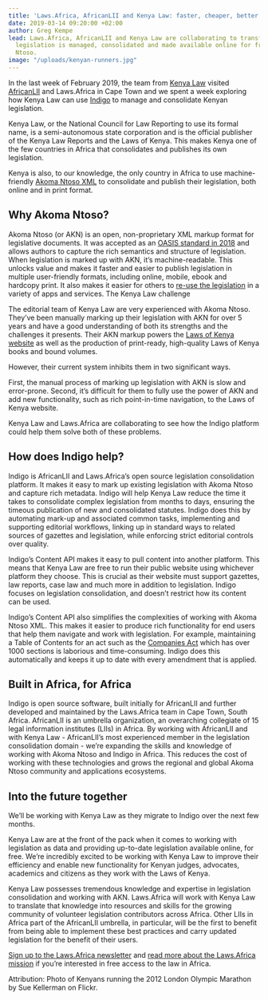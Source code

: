 ```yaml
---
title: 'Laws.Africa, AfricanLII and Kenya Law: faster, cheaper, better'
date: 2019-03-14 09:20:00 +02:00
author: Greg Kempe
lead: Laws.Africa, AfricanLII and Kenya Law are collaborating to transform how Kenyan
  legislation is managed, consolidated and made available online for free with Akoma
  Ntoso.
image: "/uploads/kenyan-runners.jpg"
---
```


In the last week of February 2019, the team from [Kenya Law](http://kenyalaw.org/kl/) visited [AfricanLII](https://africanlii.org/) and Laws.Africa in Cape Town and we spent a week exploring how Kenya Law can use [Indigo](https://laws.africa/indigo/) to manage and consolidate Kenyan legislation.

Kenya Law, or the National Council for Law Reporting to use its formal name, is a semi-autonomous state corporation and is the official publisher of the Kenya Law Reports and the Laws of Kenya. This makes Kenya one of the few countries in Africa that consolidates and publishes its own legislation.

Kenya is also, to our knowledge, the only country in Africa to use machine-friendly [Akoma Ntoso XML](http://www.akomantoso.org/) to consolidate and publish their legislation, both online and in print format.

## Why Akoma Ntoso?

Akoma Ntoso (or AKN) is an open, non-proprietary XML markup format for legislative documents. It was accepted as an [OASIS standard in 2018](https://www.oasis-open.org/news/announcements/akoma-ntoso-version-1-0-becomes-an-oasis-standard) and allows authors to capture the rich semantics and structure of legislation. When legislation is marked up with AKN, it’s machine-readable. This unlocks value and makes it faster and easier to publish legislation in multiple user-friendly formats, including online, mobile, ebook and hardcopy print. It also makes it easier for others to [re-use the legislation](https://laws.africa/2019/02/14/govt-law-cloud-computing.html) in a variety of apps and services.
The Kenya Law challenge

The editorial team of Kenya Law are very experienced with Akoma Ntoso. They’ve been manually marking up their legislation with AKN for over 5 years and have a good understanding of both its strengths and the challenges it presents. Their AKN markup powers the [Laws of Kenya website](http://www.kenyalaw.org/lex//index.xql) as well as the production of print-ready, high-quality Laws of Kenya books and bound volumes.

However, their current system inhibits them in two significant ways.

First, the manual process of marking up legislation with AKN is slow and error-prone.
Second, it’s difficult for them to fully use the power of AKN and add new functionality, such as rich point-in-time navigation, to the Laws of Kenya website.

Kenya Law and Laws.Africa are collaborating to see how the Indigo platform could help them solve both of these problems.

## How does Indigo help?

Indigo is AfricanLII and Laws.Africa’s open source legislation consolidation platform. It makes it easy to mark up existing legislation with Akoma Ntoso and capture rich metadata. Indigo will help Kenya Law reduce the time it takes to consolidate complex legislation from months to days, ensuring the timeous publication of new and consolidated statutes. Indigo does this by automating mark-up and associated common tasks, implementing and supporting editorial workflows, linking up in standard ways to related sources of gazettes and legislation, while enforcing strict editorial controls over quality. 

Indigo’s Content API makes it easy to pull content into another platform. This means that Kenya Law are free to run their public website using whichever platform they choose. This is crucial as their website must support gazettes, law reports, case law and much more in addition to legislation. Indigo focuses on legislation consolidation, and doesn’t restrict how its content can be used. 

Indigo’s Content API also simplifies the complexities of working with Akoma Ntoso XML. This makes it easier to produce rich functionality for end users that help them navigate and work with legislation. For example, maintaining a Table of Contents for an act such as the [Companies Act](http://www.kenyalaw.org/lex//actview.xql?actid=No.%2017%20of%202015) which has over 1000 sections is laborious and time-consuming. Indigo does this automatically and keeps it up to date with every amendment that is applied.

## Built in Africa, for Africa

Indigo is open source software, built initially for AfricanLII and further developed and maintained by the Laws.Africa team in Cape Town, South Africa. AfricanLII is an umbrella organization, an overarching collegiate of 15 legal information institutes (LIIs) in Africa. By working with AfricanLII and with Kenya Law - AfricanLII’s most experienced member in the legislation consolidation domain - we’re expanding the skills and knowledge of working with Akoma Ntoso and Indigo in Africa. This reduces the cost of working with these technologies and grows the regional and global Akoma Ntoso community and applications ecosystems.

## Into the future together 

We’ll be working with Kenya Law as they migrate to Indigo over the next few months.

Kenya Law are at the front of the pack when it comes to working with legislation as data and providing up-to-date legislation available online, for free. We’re incredibly excited to be working with Kenya Law to improve their efficiency and enable new functionality for Kenyan judges, advocates, academics and citizens as they work with the Laws of Kenya.

Kenya Law possesses tremendous knowledge and expertise in legislation consolidation and working with AKN.  Laws.Africa will work with Kenya Law to translate that knowledge into resources and skills for the growing community of volunteer legislation contributors across Africa. Other LIIs in Africa part of the AfricanLII umbrella, in particular, will be the first to benefit from being able to implement these best practices and carry updated legislation for the benefit of their users.

[Sign up to the Laws.Africa newsletter](https://africa.us19.list-manage.com/subscribe/post?u=60b61dad66a60a0c85266a68c&id=098ca0e4c8) and [read more about the Laws.Africa mission](https://laws.africa/about) if you’re interested in free access to the law in Africa.

Attribution: Photo of Kenyans running the 2012 London Olympic Marathon by Sue Kellerman on Flickr.